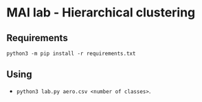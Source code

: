 # MAI lab - Hierarchical clustering

## Requirements

    python3 -m pip install -r requirements.txt

## Using

- `python3 lab.py aero.csv <number of classes>`.

